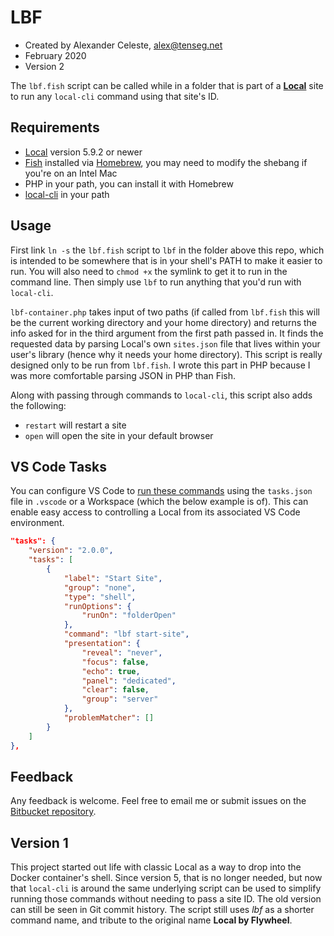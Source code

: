 # LBF

* Created by Alexander Celeste, [alex@tenseg.net](mailto:alex@tenseg.net)
* February 2020
* Version 2

The `lbf.fish` script can be called while in a folder that is part of a [**Local**](https://localwp.com) site to run any `local-cli` command using that site's ID.

## Requirements

* [Local](https://localwp.com) version 5.9.2 or newer
* [Fish](https://fishshell.com) installed via [Homebrew](https://brew.sh), you may need to modify the shebang if you're on an Intel Mac
* PHP in your path, you can install it with Homebrew
* [local-cli](https://www.npmjs.com/package/@getflywheel/local-cli) in your path
## Usage

First link `ln -s` the `lbf.fish` script to `lbf` in the folder above this repo, which is intended to be somewhere that is in your shell's PATH to make it easier to run. You will also need to `chmod +x` the symlink to get it to run in the command line. Then simply use `lbf` to run anything that you'd run with `local-cli`.

`lbf-container.php` takes input of two paths (if called from `lbf.fish` this will be the current working directory and your home directory) and returns the info asked for in the third argument from the first path passed in. It finds the requested data by parsing Local's own `sites.json` file that lives within your user's library (hence why it needs your home directory). This script is really designed only to be run from `lbf.fish`. I wrote this part in PHP because I was more comfortable parsing JSON in PHP than Fish.

Along with passing through commands to `local-cli`, this script also adds the following:

* `restart` will restart a site
* `open` will open the site in your default browser
## VS Code Tasks

You can configure VS Code to [run these commands](https://code.visualstudio.com/docs/editor/tasks) using the `tasks.json` file in `.vscode` or a Workspace (which the below example is of). This can enable easy access to controlling a Local from its associated VS Code environment.

```json
"tasks": {
	"version": "2.0.0",
	"tasks": [
		{
			"label": "Start Site",
			"group": "none",
			"type": "shell",
			"runOptions": {
				"runOn": "folderOpen"
			},
			"command": "lbf start-site",
			"presentation": {
				"reveal": "never",
				"focus": false,
				"echo": true,
				"panel": "dedicated",
				"clear": false,
				"group": "server"
			},
			"problemMatcher": []
		}
	]
},
```

## Feedback

Any feedback is welcome. Feel free to email me or submit issues on the [Bitbucket repository](https://bitbucket.org/alexclst/lbf-container).

## Version 1

This project started out life with classic Local as a way to drop into the Docker container's shell. Since version 5, that is no longer needed, but now that `local-cli` is around the same underlying script can be used to simplify running those commands without needing to pass a site ID. The old version can still be seen in Git commit history. The script still uses *lbf* as a shorter command name, and tribute to the original name **Local by Flywheel**.